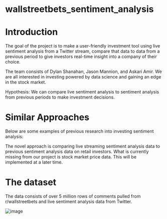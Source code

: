 # wallstreetbets_sentiment_analysis

# Introduction
The goal of the project is to make a user-friendly investment tool using live sentiment analysis from a Twitter stream, compare that data to data from a previous period to give investors real-time insight into a company of their choice.  

The team consists of Dylan Shanahan, Jason Mannion, and Askari Amir.  We are all interested in investing powered by data science and gaining an edge in the stock market.  

Hypothesis: We can compare live sentiment analysis to sentiment analysis from previous periods to make investment decisions.

# Similar Approaches
Below are some examples of previous research into investing sentiment analysis:

The novel approach is comparing live streaming sentiment analysis data to previous sentiment analysis data on retail investors.  What is currently missing from our project is stock market price data.  This will be implemented at a later time.

# The dataset
The data consists of over 5 million rows of comments pulled from r/wallstreetbets and live sentiment analysis data from Twitter.


![image](https://user-images.githubusercontent.com/62728362/137428615-6e8ddc85-00ab-4960-a592-fc998932d688.png)


